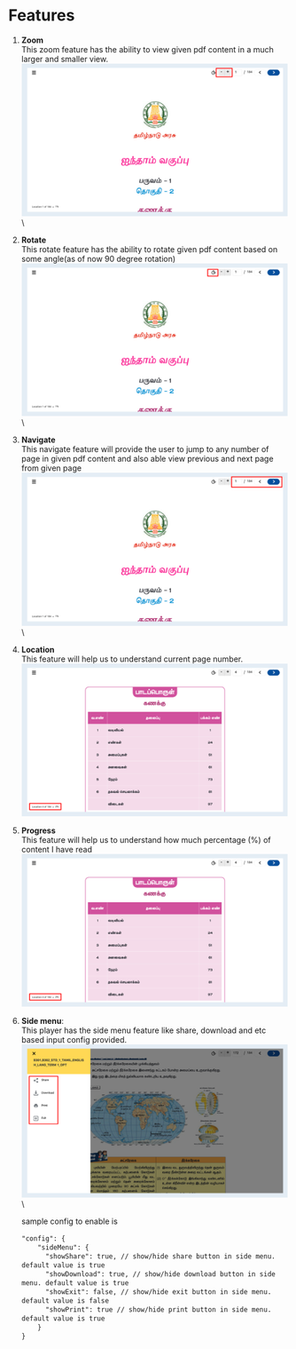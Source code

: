 # Features

1. **Zoom**\
   This zoom feature has the ability to view given pdf content in a much larger and smaller view.![](../../../../../.gitbook/assets/psdPlayerV2zoom.png)\

2. **Rotate**\
   This rotate feature has the ability to rotate given pdf content based on some angle(as of now 90 degree rotation)\
   ![](../../../../../.gitbook/assets/pdfPlayerV2Rotate1.png)\
   \

3.  **Navigate**\
    This navigate feature will provide the user to jump to any number of page in given pdf content and also able view previous and next page from given page\
    ![](<../../../../../.gitbook/assets/pdfPlayerV2Navigate1 (1).png>)\\


4. **Location**\
   This feature will help us to understand current page number.![](../../../../../.gitbook/assets/pdfPlayerv2Location.png)
5. **Progress**\
   This feature will help us to understand how much percentage (%) of content I have read![](<../../../../../.gitbook/assets/pdfPlayerv2Location (1).png>)
6.  **Side menu**:\
    This player has the side menu feature like share, download and etc based input config provided.\
    ![](../../../../../.gitbook/assets/pdfPlayerV2Sidemenu.png)\\

    sample config to enable is

    ```
    "config": {  
        "sideMenu": { 
          "showShare": true, // show/hide share button in side menu. default value is true
          "showDownload": true, // show/hide download button in side menu. default value is true
          "showExit": false, // show/hide exit button in side menu. default value is false
          "showPrint": true // show/hide print button in side menu. default value is true
        }
    }
    ```

